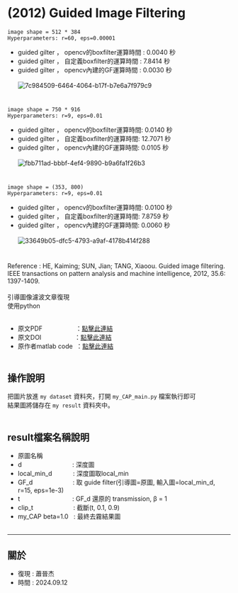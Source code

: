 # (2012) Guided Image Filtering
`image shape = 512 * 384`<br>
`Hyperparameters: r=60, eps=0.00001`<br>
- guided gilter ， opencv的boxfilter運算時間 : 0.0040 秒
- guided gilter ， 自定義boxfilter的運算時間 : 7.8414 秒
- guided gilter ， opencv內建的GF運算時間 : 0.0030 秒<br><br>
![7c984509-6464-4064-b17f-b7e6a7f979c9](https://github.com/user-attachments/assets/90be0fc0-5e05-4de1-ae46-9641ab099a6f)
#

`image shape = 750 * 916`<br>
`Hyperparameters: r=9, eps=0.01`<br>
- guided gilter ， opencv的boxfilter運算時間: 0.0140 秒
- guided gilter ， 自定義boxfilter的運算時間: 12.7071 秒
- guided gilter ， opencv內建的GF運算時間: 0.0105 秒<br><br>
![fbb711ad-bbbf-4ef4-9890-b9a6fa1f26b3](https://github.com/user-attachments/assets/7ba6d4be-e36d-401d-b4c3-401fa1074903)
#

`image shape = (353, 800)`<br>
`Hyperparameters: r=9, eps=0.01`<br>
- guided gilter ， opencv的boxfilter運算時間: 0.0100 秒
- guided gilter ， 自定義boxfilter的運算時間: 7.8759 秒
- guided gilter ， opencv內建的GF運算時間: 0.0060 秒<br><br>
![33649b05-dfc5-4793-a9af-4178b414f288](https://github.com/user-attachments/assets/35a58c1c-b862-449f-bc36-d97645568bd0)
#





Reference : HE, Kaiming; SUN, Jian; TANG, Xiaoou. Guided image filtering. IEEE transactions on pattern analysis and machine intelligence, 2012, 35.6: 1397-1409.<br><br>
引導圖像濾波文章復現<br>
使用python<br><br>
- 原文PDF &nbsp;&nbsp;&nbsp;&nbsp;&nbsp;&nbsp;&nbsp;&nbsp;&nbsp;&nbsp;&nbsp;&nbsp;&nbsp;&nbsp;&nbsp;&nbsp;&nbsp;&nbsp;：[點擊此連結](https://ieeexplore.ieee.org/stamp/stamp.jsp?tp=&arnumber=6319316)
- 原文DOI &nbsp;&nbsp;&nbsp;&nbsp;&nbsp;&nbsp;&nbsp;&nbsp;&nbsp;&nbsp;&nbsp;&nbsp;&nbsp;&nbsp;&nbsp;&nbsp;&nbsp;&nbsp;：[點擊此連結](https://doi.org/10.1109/TPAMI.2012.213)
- 原作者matlab code &nbsp;：[點擊此連結](https://kaiminghe.github.io/eccv10/index.html)<br><br>


操作說明 
---
把圖片放進 `my dataset` 資料夾，打開 `my_CAP_main.py` 檔案執行即可<br>
結果圖將儲存在 `my result` 資料夾中。<br><br>


result檔案名稱說明
---
- 原圖名稱
- d &nbsp;&nbsp;&nbsp;&nbsp;&nbsp;&nbsp;&nbsp;&nbsp;&nbsp;&nbsp;&nbsp;&nbsp;&nbsp;&nbsp;&nbsp;&nbsp;&nbsp;&nbsp;&nbsp;&nbsp;&nbsp;&nbsp;&nbsp;&nbsp;&nbsp;&nbsp;&nbsp; : 深度圖
- local_min_d &nbsp;&nbsp;&nbsp;&nbsp;&nbsp;&nbsp;&nbsp;&nbsp;&nbsp;&nbsp; : 深度圖取local_min
- GF_d &nbsp;&nbsp;&nbsp;&nbsp;&nbsp;&nbsp;&nbsp;&nbsp;&nbsp;&nbsp;&nbsp;&nbsp;&nbsp;&nbsp;&nbsp;&nbsp;&nbsp;&nbsp;&nbsp;&nbsp;&nbsp; : 取 guide filter(引導圖=原圖, 輸入圖=local_min_d, r=15, eps=1e-3)
- t &nbsp;&nbsp;&nbsp;&nbsp;&nbsp;&nbsp;&nbsp;&nbsp;&nbsp;&nbsp;&nbsp;&nbsp;&nbsp;&nbsp;&nbsp;&nbsp;&nbsp;&nbsp;&nbsp;&nbsp;&nbsp;&nbsp;&nbsp;&nbsp;&nbsp;&nbsp;&nbsp;&nbsp; : GF_d 還原的 transmission, &beta; = 1
- clip_t &nbsp;&nbsp;&nbsp;&nbsp;&nbsp;&nbsp;&nbsp;&nbsp;&nbsp;&nbsp;&nbsp;&nbsp;&nbsp;&nbsp;&nbsp;&nbsp;&nbsp;&nbsp;&nbsp;&nbsp;&nbsp; : 截斷(t, 0.1, 0.9)
- my_CAP beta=1.0 &nbsp; : 最終去霧結果圖<br><br>

---
關於
---

- 復現 : 蕭晉杰
- 時間 : 2024.09.12
